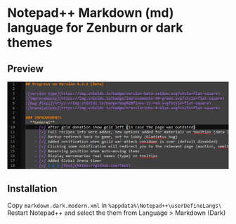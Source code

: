 # Notepad++ Markdown (md) language for Zenburn or dark themes

## Preview
![Preview Screenshot](/Preview.png)

## Installation
Copy `markdown.dark.modern.xml` in `%appdata%\Notepad++\userDefineLangs\`
Restart Notepad++ and select the them from Language > Markdown (Dark)
